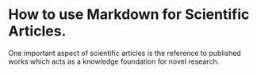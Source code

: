 # How to use Markdown for Scientific Articles.

One important aspect of scientific articles is the reference to published works which acts as a knowledge foundation for novel research.
